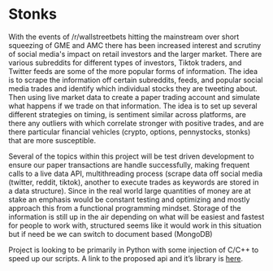 # Stonks
With the events of /r/wallstreetbets hitting the mainstream over short squeezing of GME and AMC there has been increased interest and scrutiny of social media's impact on retail investors and the larger market. There are various subreddits for different types of investors, Tiktok traders, and Twitter feeds are some of the more popular forms of information. The idea is to scrape the information off certain subreddits, feeds, and popular social media trades and identify which individual stocks they are tweeting about. Then using live market data to create a paper trading account and simulate what happens if we trade on that information. The idea is to set up several different strategies on timing, is sentiment similar across platforms, are there any outliers with which correlate stronger with positive trades, and are there particular financial vehicles (crypto, options, pennystocks, stonks) that are more susceptible. 

Several of the topics within this project will be test driven development to ensure our paper transactions are handle successfully, making frequent calls to a live data API, multithreading process (scrape data off social media (twitter, reddit, tiktok), another to execute trades as keywords are stored in a data structure). Since in the real world large quantities of money are at stake an emphasis would be constant testing and optimizing and mostly approach this from a functional programming mindset. Storage of the information is still up in the air depending on what will be easiest and fastest for people to work with, structured seems like it would work in this situation but if need be we can switch to document based (MongoDB)

Project is looking to be primarily in Python with some injection of C/C++ to speed up our scripts. A link to the proposed api and it’s library is [here](https://github.com/alpacahq/alpaca-trade-api-python). 



